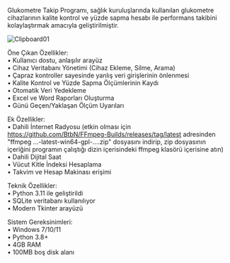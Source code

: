 Glukometre Takip Programı, sağlık kuruluşlarında kullanılan glukometre cihazlarının kalite kontrol ve yüzde sapma hesabı ile performans takibini kolaylaştırmak amacıyla geliştirilmiştir.

![Clipboard01](https://github.com/user-attachments/assets/6c84c8d1-6dfa-4edb-98e1-16823b02ec41)



Öne Çıkan Özellikler:\
• Kullanıcı dostu, anlaşılır arayüz\
• Cihaz Veritabanı Yönetimi (Cihaz Ekleme, Silme, Arama)\
• Çapraz kontroller sayesinde yanlış veri girişlerinin önlenmesi\
• Kalite Kontrol ve Yüzde Sapma Ölçümlerinin Kaydı\
• Otomatik Veri Yedekleme\
• Excel ve Word Raporları Oluşturma\
• Günü Geçen/Yaklaşan Ölçüm Uyarıları

Ek Özellikler:\
• Dahili İnternet Radyosu (etkin olması için https://github.com/BtbN/FFmpeg-Builds/releases/tag/latest adresinden "ffmpeg ...-latest-win64-gpl-....zip" dosyasını indirip, zip dosyasının içeriğini programın çalıştığı dizin içerisindeki ffmpeg klasörü içerisine atın)\
• Dahili Dijital Saat\
• Vücut Kitle İndeksi Hesaplama\
• Takvim ve Hesap Makinası erişimi

Teknik Özellikler:\
• Python 3.11 ile geliştirildi\
• SQLite veritabanı kullanılıyor\
• Modern Tkinter arayüzü

Sistem Gereksinimleri:\
• Windows 7/10/11\
• Python 3.8+\
• 4GB RAM\
• 100MB boş disk alanı
